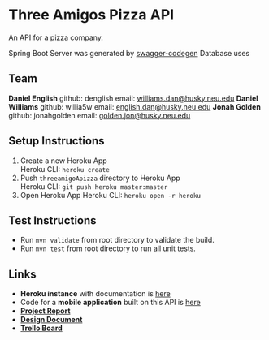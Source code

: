 # Three Amigos Pizza API
An API for a pizza company.

Spring Boot Server was generated by [swagger-codegen](https://github.com/swagger-api/swagger-codegen)
Database uses 

## Team
**Daniel English** github: denglish email: williams.dan@husky.neu.edu
**Daniel Williams** github: willia5w email: english.dan@husky.neu.edu
**Jonah Golden** github: jonahgolden email: golden.jon@husky.neu.edu

## Setup Instructions
1. Create a new Heroku App  
Heroku CLI: `heroku create`
2. Push `threeamigoApizza` directory to Heroku App  
Heroku CLI: `git push heroku master:master`
3. Open Heroku App
Heroku CLI: `heroku open -r heroku`

## Test Instructions
* Run `mvn validate` from root directory to validate the build.
* Run `mvn test` from root directory to run all unit tests.

## Links
* **Heroku instance** with documentation is [here](https://radiant-springs-17894.herokuapp.com/swagger-ui.html)
* Code for a **mobile application** built on this API is [here](https://github.ccs.neu.edu/threeamigospizza/three-amigos-pizza-app)
* [**Project Report**]()
* [**Design Document**](https://docs.google.com/document/d/1VZtcA5NNcyMWSS2QwYAFwQQBZN_rs04QeOjs-8DIu-k/edit)
* [**Trello Board**](https://trello.com/b/7n9BHOuq/pizza-app)